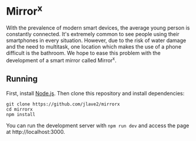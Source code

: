 # Mirror<sup>x</sup>

With the prevalence of modern smart devices, the average young person is constantly connected. It's extremely common to see people using their smartphones in every situation. However, due to the risk of water damage and the need to multitask, one location which makes the use of a phone difficult is the bathroom. We hope to ease this problem with the development of a smart mirror called Mirror<sup>x</sup>.

## Running
First, install [Node.js](https://nodejs.org/en/). Then clone this repository and install dependencies:
```
git clone https://github.com/jlave2/mirrorx
cd mirrorx
npm install
```
You can run the development server with `npm run dev` and access the page at http://localhost:3000.
